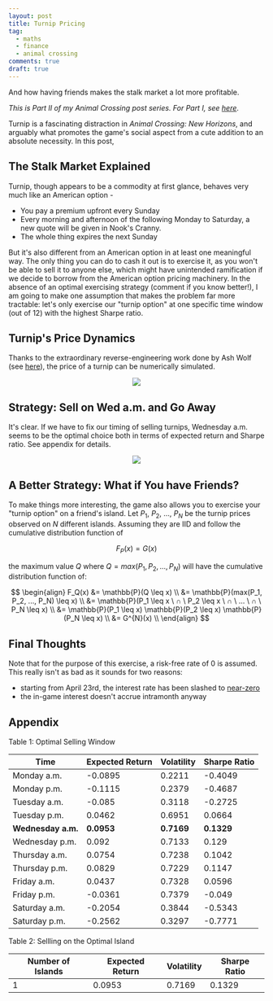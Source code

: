 ```yaml
---
layout: post
title: Turnip Pricing
tag:
  - maths
  - finance
  - animal crossing
comments: true
draft: true
---
```


And how having friends makes the stalk market a lot more profitable.

_This is Part II of my Animal Crossing post series. For Part I, see [here](/Where-is-My-Island/)_.

Turnip is a fascinating distraction in _Animal Crossing: New Horizons_, and arguably what promotes the game's social aspect from a cute addition to an absolute necessity. In this post, 

## The Stalk Market Explained
Turnip, though appears to be a commodity at first glance, behaves very much like an American option -
* You pay a premium upfront every Sunday
* Every morning and afternoon of the following Monday to Saturday, a new quote will be given in Nook's Cranny.
* The whole thing expires the next Sunday

But it's also different from an American option in at least one meaningful way. The only thing you can do to cash it out is to exercise it, as you won't be able to sell it to anyone else, which might have unintended ramification if we decide to borrow from the American option pricing machinery. In the absence of an optimal exercising strategy (comment if you know better!), I am going to make one assumption that makes the problem far more tractable: let's only exercise our "turnip option" at one specific time window (out of 12) with the highest Sharpe ratio.

## Turnip's Price Dynamics
Thanks to the extraordinary reverse-engineering work done by Ash Wolf (see [here](https://gist.github.com/Treeki/85be14d297c80c8b3c0a76375743325b)), the price of a turnip can be numerically simulated.

<div align="center">
  <img src="https://shawenyao.github.io/R/output/animal_crossing/turnip_price.png" />
</div>


## Strategy: Sell on Wed a.m. and Go Away

It's clear. If we have to fix our timing of selling turnips, Wednesday a.m. seems to be the optimal choice both in terms of expected return and Sharpe ratio. See appendix for details.

<div align="center">
  <img src="https://shawenyao.github.io/R/output/animal_crossing/turnip_return.png" />
</div>



## A Better Strategy: What if You have Friends?
To make things more interesting, the game also allows you to exercise your "turnip option" on a friend's island. Let $P_1$, $P_2$, ..., $P_N$ be the turnip prices observed on $N$ different islands. Assuming they are IID and follow the cumulative distribution function of

$$
F_P(x) = G(x)
$$

the maximum value $Q$ where $Q = max(P_1, P_2, ..., P_N)$ will have the cumulative distribution function of:

$$
\begin{align}
F_Q(x) 
&= \mathbb{P}(Q \leq x) \\
&= \mathbb{P}(max(P_1, P_2, ..., P_N) \leq x) \\
&= \mathbb{P}(P_1 \leq x \ ∩ \ P_2 \leq x \ ∩ \ ... \ ∩ \ P_N \leq x) \\
&= \mathbb{P}(P_1 \leq x) \mathbb{P}(P_2 \leq x) \mathbb{P}(P_N \leq x) \\
&= G^{N}(x) \\
\end{align}
$$



## Final Thoughts
Note that for the purpose of this exercise, a risk-free rate of 0 is assumed. This really isn't as bad as it sounds for two reasons:
* starting from April 23rd, the interest rate has been slashed to [near-zero](https://kotaku.com/nintendo-slashes-interest-rates-in-animal-crossing-new-1843019628)
* the in-game interest doesn't accrue intramonth anyway

## Appendix

Table 1: Optimal Selling Window

| Time | Expected Return | Volatility | Sharpe Ratio |
|---|---|---|---|
| Monday a.m. | -0.0895 | 0.2211 | -0.4049 |
| Monday p.m. | -0.1115 | 0.2379 | -0.4687 |
| Tuesday a.m. | -0.085 | 0.3118 | -0.2725 |
| Tuesday p.m. | 0.0462 | 0.6951 | 0.0664 |
| **Wednesday a.m.** | **0.0953** | **0.7169** | **0.1329** |
| Wednesday p.m. | 0.092 | 0.7133 | 0.129 |
| Thursday a.m. | 0.0754 | 0.7238 | 0.1042 |
| Thursday p.m. | 0.0829 | 0.7229 | 0.1147 |
| Friday a.m. | 0.0437 | 0.7328 | 0.0596 |
| Friday p.m. | -0.0361 | 0.7379 | -0.049 |
| Saturday a.m. | -0.2054 | 0.3844 | -0.5343 |
| Saturday p.m. | -0.2562 | 0.3297 | -0.7771 |

Table 2: Sellling on the Optimal Island

| Number of Islands | Expected Return | Volatility | Sharpe Ratio |
|---|---|---|---|
| 1 | 0.0953 | 0.7169 | 0.1329 |
